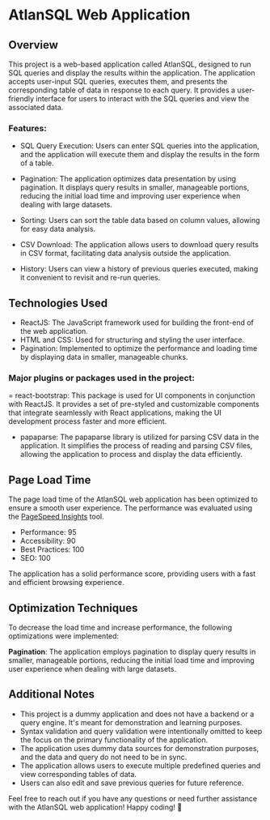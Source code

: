 # AtlanSQL Web Application

## Overview

This project is a web-based application called AtlanSQL, designed to run SQL queries and display the results within the application. The application accepts user-input SQL queries, executes them, and presents the corresponding table of data in response to each query. It provides a user-friendly interface for users to interact with the SQL queries and view the associated data.

### Features:
- SQL Query Execution: Users can enter SQL queries into the application, and the application will execute them and display the results in the form of a table.

- Pagination: The application optimizes data presentation by using pagination. It displays query results in smaller, manageable portions, reducing the initial load time and improving user experience when dealing with large datasets.

- Sorting: Users can sort the table data based on column values, allowing for easy data analysis.

- CSV Download: The application allows users to download query results in CSV format, facilitating data analysis outside the application.

- History: Users can view a history of previous queries executed, making it convenient to revisit and re-run queries.


## Technologies Used

- ReactJS: The JavaScript framework used for building the front-end of the web application.
- HTML and CSS: Used for structuring and styling the user interface.
- Pagination: Implemented to optimize the performance and loading time by displaying data in smaller, manageable chunks.

### Major plugins or packages used in the project:

= react-bootstrap: This package is used for UI components in conjunction with ReactJS. It provides a set of pre-styled and customizable components that integrate seamlessly with React applications, making the UI development process faster and more efficient.

- papaparse: The papaparse library is utilized for parsing CSV data in the application. It simplifies the process of reading and parsing CSV files, allowing the application to process and display the data efficiently.

## Page Load Time

The page load time of the AtlanSQL web application has been optimized to ensure a smooth user experience. The performance was evaluated using the [PageSpeed Insights](https://pagespeed.web.dev/) tool.

- Performance: 95
- Accessibility: 90
- Best Practices: 100
- SEO: 100

The application has a solid performance score, providing users with a fast and efficient browsing experience.

## Optimization Techniques

To decrease the load time and increase performance, the following optimizations were implemented:

**Pagination**: The application employs pagination to display query results in smaller, manageable portions, reducing the initial load time and improving user experience when dealing with large datasets.

## Additional Notes

- This project is a dummy application and does not have a backend or a query engine. It's meant for demonstration and learning purposes.
- Syntax validation and query validation were intentionally omitted to keep the focus on the primary functionality of the application.
- The application uses dummy data sources for demonstration purposes, and the data and query do not need to be in sync.
- The application allows users to execute multiple predefined queries and view corresponding tables of data.
- Users can also edit and save previous queries for future reference.

Feel free to reach out if you have any questions or need further assistance with the AtlanSQL web application! Happy coding! 🚀
